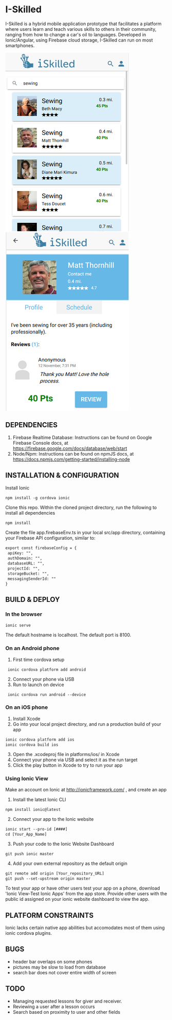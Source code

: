 # I-Skilled
I-Skilled is a hybrid mobile application prototype that facilitates a platform where users learn and teach various skills to others in their community, ranging from how to change a car's oil to languages. Developed in Ionic/Angular, using Firebase cloud storage, I-Skilled can run on most smartphones.

![search](images_readme/Search.png)
![profile](images_readme/Profile.png)

## DEPENDENCIES 
1. Firebase Realtime Database:
Instructions can be found on Google Firebase Console docs, at https://firebase.google.com/docs/database/web/start
2. Node/Npm: 
Instructions can be found on npmJS docs, at https://docs.npmjs.com/getting-started/installing-node

## INSTALLATION & CONFIGURATION
Install Ionic
```
npm install -g cordova ionic
```
Clone this repo. Within the cloned project directory, run the following to install all dependencies
```
npm install
```
Create the file app.firebaseEnv.ts in your local src/app directory, containing your Firebase API configuration, similar to:
```
export const firebaseConfig = {
 apiKey: "",
 authDomain: "",
 databaseURL: "",
 projectId: "",
 storageBucket: "",
 messagingSenderId: ""
}
```

## BUILD & DEPLOY
### In the browser
```
ionic serve
```
The default hostname is localhost. The default port is 8100.

### On an Android phone
1. First time cordova setup
```
 ionic cordova platform add android
```
2. Connect your phone via USB
3. Run to launch on device
```
 ionic cordova run android --device
```

### On an iOS phone
1. Install Xcode 
2. Go into your local project directory, and run a production build of your app
```
ionic cordova platform add ios
ionic cordova build ios
```
3. Open the .xcodeproj file in platforms/ios/ in Xcode
4. Connect your phone via USB and select it as the run target
5. Click the play button in Xcode to try to run your app

### Using Ionic View
Make an account on Ionic at http://ionicframework.com/ , and create an app
1. Install the latest Ionic CLI
```
npm install ionic@latest
```
2. Connect your app to the Ionic website
```
ionic start --pro-id [####] 
cd [Your_App_Name]
```
3. Push your code to the Ionic Website Dashboard
```
git push ionic master
```
4. Add your own external repository as the default origin
```
git remote add origin [Your_repository_URL]
git push --set-upstream origin master
```
To test your app or have other users test your app on a phone, download 'Ionic View-Test Ionic Apps' from the app store.
Provide other users with the public id assigned on your ionic website dashboard to view the app. 

## PLATFORM CONSTRAINTS
Ionic lacks certain native app abilities but accomodates most of them using ionic cordova plugins.

## BUGS
- header bar overlaps on some phones
- pictures may be slow to load from database
- search bar does not cover entire width of screen

## TODO
- Managing requested lessons for giver and receiver. 
- Reviewing a user after a lesson occurs
- Search based on proximity to user and other fields
